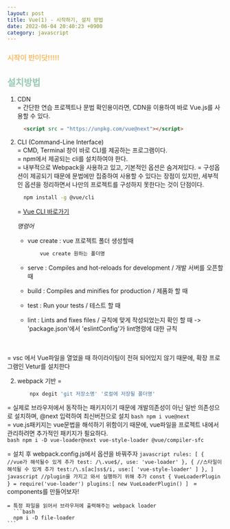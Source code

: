 ```yaml
---
layout: post
title: Vue(1) - 시작하기, 설치 방법
date: 2022-06-04 20:40:23 +0900
category: javascript
---
```


### <span style="color:#febc68;font-weight:bold">시작이 반이닷!!!!!</span>  
 
## <span style="color:#97cab3;font-weight:bold">설치방법</span>

 1. CDN  
   = 간단한 연습 프로젝트나 문법 확인용이라면, CDN을 이용하여 바로 Vue.js를 사용할 수 있다.
   
    ```html
      <script src = "https://unpkg.com/vue@next"></script>
    ```
 2. CLI (Command-Line Interface)  
   = CMD, Terminal 창이 바로 CLI를 제공하는 프로그램이다.  
   = npm에서 제공되는 cli를 설치하여야 한다.  
   = 내부적으로 Webpack을 사용하고 있고, 기본적인 옵션은 숨겨져있다.
   = 구성옵션이 제공되기 때문에 문법에만 집중하여 사용할 수 있다는 장점이 있지만, 세부적인 옵션을 정리하면서 나만의 프로젝트를 구성하지 못한다는 것이 단점이다.

    ```bash
      npm install -g @vue/cli
    ```  
    = [Vue CLI 바로가기](https://cli.vuejs.org/)

    *명령어*  
    - vue create : vue 프로젝트 폴더 생성할때 
      ```bash
          vue create 원하는 폴더명
      ```  

    - serve  : Compiles and hot-reloads for development / 개발 서버를 오픈할 때   
    - build : Compiles and minifies for production / 제품화 할 때  
    - test : Run your tests / 테스트 할 때  
    - lint : Lints and fixes files / 규칙에 맞게 작성되었는지 확인 할 때  -> 'package.json'에서 'eslintConfig'가 lint명령에 대한 규칙

<br/>
<br/>
= vsc 에서 Vue파일을 열었을 때 하이라이팅이 전혀 되어있지 않기 때문에, 확장 프로그램인 Vetur를 설치한다  

  2. webpack 기반
  = 
      ```bash
          npx degit 'git 저장소명' '로컬에 저장될 폴더명'
      ```  
  = 실제로 브라우저에서 동작하는 패키지이기 때문에 개발의존성이 아닌 일반 의존성으로 설치하며, @next 입력하여 최신버전으로 설치
      ```bash
        npm i vue@next
    ```  
  = vue.js패키지는 vue문법을 해석하기 위함이기 때문에, vue파일을 프로젝트 내에서 관리하려면 추가적인 패키지가 필요하다.   
      ```bash
      npm i -D vue-loader@next vue-style-loader @vue/compiler-sfc
    ```  

  = 설치 후 webpack.config.js에서 옵션을 바꿔주자
    ```javascript
      rules: [
            { 
              //vue가 해석될수 있게 추가
              test: /\.vue$/,
              use: 'vue-loader'
            },
            {
              //스타일이 해석될 수 있게 추가
              test:/\.s[ac]ss$/i,
              use:[
                  'vue-style-loader'
              ]
            },
      ]
    ``` 
    ```javascript
    //plugin을 가지고 와서 실행하기 위해 추가
    const { VueLoaderPlugin } = require('vue-loader')
    plugins:[
        new VueLoaderPlugin()
    ]
    ``` 
    = components를 만들어보자!


    = 특정 파일을 읽어서 브라우저에 출력해주는 webpack loader 
      ```bash
      npm i -D file-loader
    ``` 
    